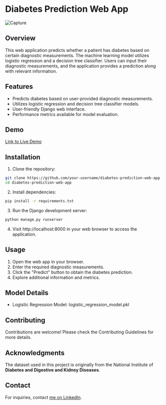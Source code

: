 # Diabetes Prediction Web App

![Capture](https://github.com/mohannadtazi/diabetes-prediction-project_2/assets/77018169/949621e3-8020-41a2-b811-b14425a6e9b7)

## Overview

This web application predicts whether a patient has diabetes based on certain diagnostic measurements. The machine learning model utilizes logistic regression and a decision tree classifier. Users can input their diagnostic measurements, and the application provides a prediction along with relevant information.

## Features

- Predicts diabetes based on user-provided diagnostic measurements.
- Utilizes logistic regression and decision tree classifier models.
- User-friendly Django web interface.
- Performance metrics available for model evaluation.

## Demo

[Link to Live Demo](url_to_live_demo)

## Installation

1. Clone the repository:

```bash
git clone https://github.com/your-username/diabetes-prediction-web-app.git
cd diabetes-prediction-web-app
```
2. Install dependencies:

```bash
pip install -r requirements.txt
```
3. Run the Django development server:

```bash
python manage.py runserver
```
4. Visit http://localhost:8000 in your web browser to access the application.

## Usage
1. Open the web app in your browser.
2. Enter the required diagnostic measurements.
3. Click the "Predict" button to obtain the diabetes prediction.
4. Explore additional information and metrics.

## Model Details
- Logistic Regression Model: logistic_regression_model.pkl

## Contributing
Contributions are welcome! Please check the Contributing Guidelines for more details.


## Acknowledgments
The dataset used in this project is originally from the National Institute of **Diabetes and Digestive and Kidney Diseases**.

## Contact
For inquiries, contact [me on LinkedIn](https://www.linkedin.com/in/mohannad-tazi/).
